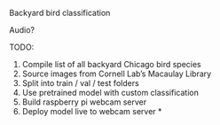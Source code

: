Backyard bird classification 

Audio?


TODO: 
1. Compile list of all backyard Chicago bird species
2. Source images from Cornell Lab’s Macaulay Library
3. Split into train / val / test folders
4. Use pretrained model with custom classification
5. Build raspberry pi webcam server
6. Deploy model live to webcam server * 
